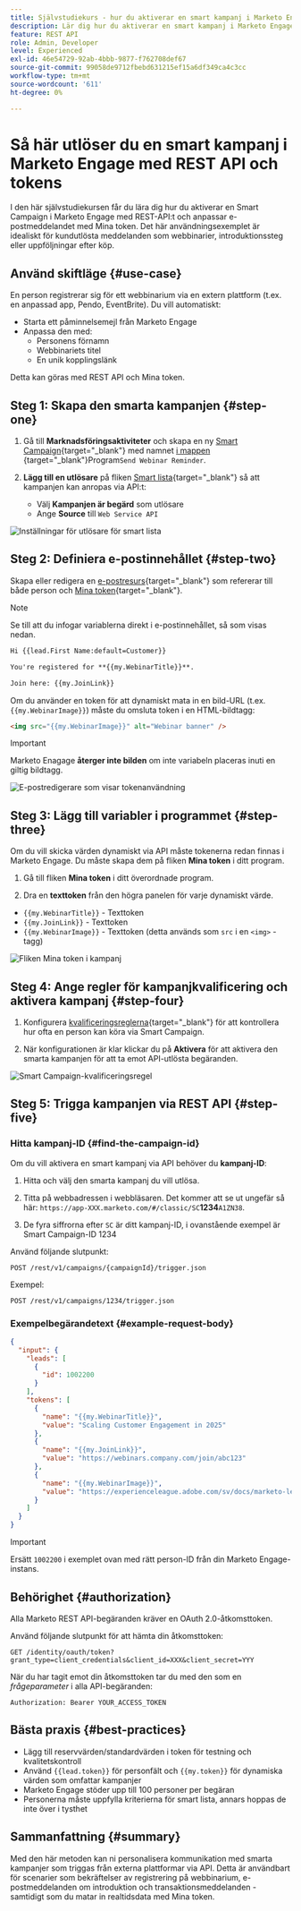 ```yaml
---
title: Självstudiekurs - hur du aktiverar en smart kampanj i Marketo Engage med REST API och tokens
description: Lär dig hur du aktiverar en smart kampanj i Marketo Engage med REST API och anpassar e-postmeddelandet med Mina token.
feature: REST API
role: Admin, Developer
level: Experienced
exl-id: 46e54729-92ab-4bbb-9877-f762708def67
source-git-commit: 99058de9712fbebd631215ef15a6df349ca4c3cc
workflow-type: tm+mt
source-wordcount: '611'
ht-degree: 0%

---
```


# Så här utlöser du en smart kampanj i Marketo Engage med REST API och tokens

I den här självstudiekursen får du lära dig hur du aktiverar en Smart Campaign i Marketo Engage med REST-API:t och anpassar e-postmeddelandet med Mina token. Det här användningsexemplet är idealiskt för kundutlösta meddelanden som webbinarier, introduktionssteg eller uppföljningar efter köp.

## Använd skiftläge {#use-case}

En person registrerar sig för ett webbinarium via en extern plattform (t.ex. en anpassad app, Pendo, EventBrite). Du vill automatiskt:

* Starta ett påminnelsemejl från Marketo Engage
* Anpassa den med:
   * Personens förnamn
   * Webbinariets titel
   * En unik kopplingslänk

Detta kan göras med REST API och Mina token.

## Steg 1: Skapa den smarta kampanjen {#step-one}

1. Gå till **Marknadsföringsaktiviteter** och skapa en ny [Smart Campaign](https://experienceleague.adobe.com/sv/docs/marketo/using/product-docs/core-marketo-concepts/programs/creating-programs/understanding-programs){target="_blank"} med namnet [&#x200B; i mappen &#x200B;](https://experienceleague.adobe.com/sv/docs/marketo/using/product-docs/core-marketo-concepts/smart-campaigns/understanding-smart-campaigns){target="_blank"}Program`Send Webinar Reminder`.

1. **Lägg till en utlösare** på fliken [Smart lista](https://experienceleague.adobe.com/sv/docs/marketo/using/product-docs/core-marketo-concepts/smart-campaigns/creating-a-smart-campaign/define-smart-list-for-smart-campaign-trigger){target="_blank"} så att kampanjen kan anropas via API:t:

   * Välj **Kampanjen är begärd** som utlösare
   * Ange **Source** till `Web Service API`

![Inställningar för utlösare för smart lista](assets/trigger-smart-campaign-rest-api-1.png)

## Steg 2: Definiera e-postinnehållet {#step-two}

Skapa eller redigera en [e-postresurs](https://experienceleague.adobe.com/sv/docs/marketo-developer/marketo/rest/assets/emails){target="_blank"} som refererar till både person och [Mina token](https://experienceleague.adobe.com/sv/docs/marketo/using/product-docs/core-marketo-concepts/programs/tokens/managing-my-tokens){target="_blank"}.

>[!NOTE]
>
>Se till att du infogar variablerna direkt i e-postinnehållet, så som visas nedan.

```html
Hi {{lead.First Name:default=Customer}}

You're registered for **{{my.WebinarTitle}}**.

Join here: {{my.JoinLink}}
```

Om du använder en token för att dynamiskt mata in en bild-URL (t.ex. `{{my.WebinarImage}}`) måste du omsluta token i en HTML-bildtagg:

```html
<img src="{{my.WebinarImage}}" alt="Webinar banner" />
```

>[!IMPORTANT]
>
>Marketo Enagage **återger inte bilden** om inte variabeln placeras inuti en giltig bildtagg.

![E-postredigerare som visar tokenanvändning](assets/trigger-smart-campaign-rest-api-2.png)

## Steg 3: Lägg till variabler i programmet {#step-three}

Om du vill skicka värden dynamiskt via API måste tokenerna redan finnas i Marketo Engage. Du måste skapa dem på fliken **Mina token** i ditt program.

1. Gå till fliken **Mina token** i ditt överordnade program.

2. Dra en **texttoken** från den högra panelen för varje dynamiskt värde.

* `{{my.WebinarTitle}}` - Texttoken
* `{{my.JoinLink}}` - Texttoken
* `{{my.WebinarImage}}` - Texttoken (detta används som `src` i en `<img>` -tagg)

![Fliken Mina token i kampanj](assets/trigger-smart-campaign-rest-api-3.png)

## Steg 4: Ange regler för kampanjkvalificering och aktivera kampanj {#step-four}

1. Konfigurera [kvalificeringsreglerna](https://experienceleague.adobe.com/sv/docs/marketo/using/product-docs/core-marketo-concepts/smart-campaigns/using-smart-campaigns/edit-qualification-rules-in-a-smart-campaign){target="_blank"} för att kontrollera hur ofta en person kan köra via Smart Campaign.

1. När konfigurationen är klar klickar du på **Aktivera** för att aktivera den smarta kampanjen för att ta emot API-utlösta begäranden.

![Smart Campaign-kvalificeringsregel](assets/trigger-smart-campaign-rest-api-4.png)

## Steg 5: Trigga kampanjen via REST API {#step-five}

### Hitta kampanj-ID {#find-the-campaign-id}

Om du vill aktivera en smart kampanj via API behöver du **kampanj-ID**:

1. Hitta och välj den smarta kampanj du vill utlösa.

1. Titta på webbadressen i webbläsaren. Det kommer att se ut ungefär så här: `https://app-XXX.marketo.com/#/classic/SC`**1234**`A1ZN38`.

1. De fyra siffrorna efter `SC` är ditt kampanj-ID, i ovanstående exempel är Smart Campaign-ID 1234

Använd följande slutpunkt:

```
POST /rest/v1/campaigns/{campaignId}/trigger.json
```

Exempel:

```
POST /rest/v1/campaigns/1234/trigger.json
```

### Exempelbegärandetext {#example-request-body}

```json
{
  "input": {
    "leads": [
      {
        "id": 1002200
      }
    ],
    "tokens": [
      {
        "name": "{{my.WebinarTitle}}",
        "value": "Scaling Customer Engagement in 2025"
      },
      {
        "name": "{{my.JoinLink}}",
        "value": "https://webinars.company.com/join/abc123"
      },
      {
        "name": "{{my.WebinarImage}}",
        "value": "https://experienceleague.adobe.com/sv/docs/marketo-learn/tutorials/events/media_1c6f338a518ada11550084c8ab3a6bbf554ff6eac.jpeg"
      }
    ]
  }
}
```

>[!IMPORTANT]
>
>Ersätt `1002200` i exemplet ovan med rätt person-ID från din Marketo Engage-instans.

## Behörighet {#authorization}

Alla Marketo REST API-begäranden kräver en OAuth 2.0-åtkomsttoken.

Använd följande slutpunkt för att hämta din åtkomsttoken:

```
GET /identity/oauth/token?grant_type=client_credentials&client_id=XXX&client_secret=YYY
```

När du har tagit emot din åtkomsttoken tar du med den som en _frågeparameter_ i alla API-begäranden:

```
Authorization: Bearer YOUR_ACCESS_TOKEN
```

## Bästa praxis {#best-practices}

* Lägg till reservvärden/standardvärden i token för testning och kvalitetskontroll
* Använd `{{lead.token}}` för personfält och `{{my.token}}` för dynamiska värden som omfattar kampanjer
* Marketo Engage stöder upp till 100 personer per begäran
* Personerna måste uppfylla kriterierna för smart lista, annars hoppas de inte över i tysthet

## Sammanfattning {#summary}

Med den här metoden kan ni personalisera kommunikation med smarta kampanjer som triggas från externa plattformar via API. Detta är användbart för scenarier som bekräftelser av registrering på webbinarium, e-postmeddelanden om introduktion och transaktionsmeddelanden - samtidigt som du matar in realtidsdata med Mina token.
